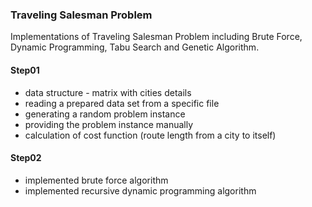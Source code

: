 ### Traveling Salesman Problem

Implementations of Traveling Salesman Problem including Brute Force, Dynamic Programming, Tabu Search and Genetic Algorithm.

#### Step01

* data structure - matrix with cities details
* reading a prepared data set from a specific file 
* generating a random problem instance
* providing the problem instance manually
* calculation of cost function (route length from a city to itself)

#### Step02
* implemented brute force algorithm
* implemented recursive dynamic programming algorithm
